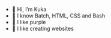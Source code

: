 - 👋 Hi, I’m Kuka
- 🐧 I know Batch, HTML, CSS and Bash
- 💜 I like purple
- 📃 I like creating websites
